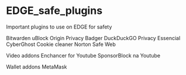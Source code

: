 # EDGE_safe_plugins
Important plugins to use on EDGE for safety

Bitwarden
uBlock Origin
Privacy Badger
DuckDuckGO Privacy Essencial
CyberGhost Cookie cleaner
Norton Safe Web

Video addons
Enchancer for Youtube
SponsorBlock na Youtube

Wallet addons
MetaMask

